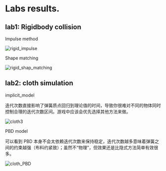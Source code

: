 # Labs results.
## lab1: Rigidbody collision
Impulse method

![rigid_impulse](https://github.com/lyk-ohlyk/games103_labs/assets/18349598/624eee4d-67e8-4d26-be22-48050bfec4e9)

Shape matching

![rigid_shap_matching](https://github.com/lyk-ohlyk/games103_labs/assets/18349598/48ff0f17-a99c-4b07-8605-f90502b2caa2)

## lab2: cloth simulation
implicit_model

迭代次数直接影响了弹簧质点回归到理论值的时间，导致你很难对不同的物体同时控制合理的迭代次数区间。游戏中应该会优先选择其他方法来做。

![cloth3](https://github.com/lyk-ohlyk/games103_labs/assets/18349598/9d1e7d2c-63c3-48b1-9a08-1e37ee371fce)

PBD model

可以看到 PBD 本身不会太依赖迭代次数来保持稳定，迭代次数越多意味着弹簧之间的约束越强（布料约紧致）；虽然不“物理”，但效果还是比隐式方法简单有效很多。

![cloth_PBD](https://github.com/lyk-ohlyk/games103_labs/assets/18349598/7843ab1c-9118-4951-8fcf-59b15cdacf80)
